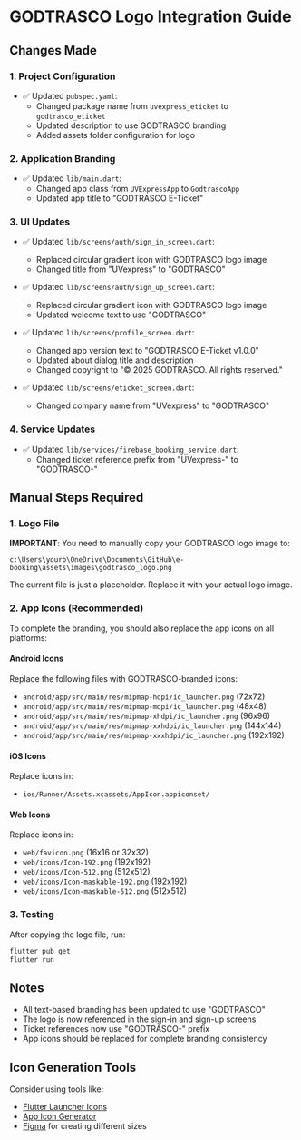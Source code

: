 # GODTRASCO Logo Integration Guide

## Changes Made

### 1. Project Configuration
- ✅ Updated `pubspec.yaml`:
  - Changed package name from `uvexpress_eticket` to `godtrasco_eticket`
  - Updated description to use GODTRASCO branding
  - Added assets folder configuration for logo
  
### 2. Application Branding
- ✅ Updated `lib/main.dart`:
  - Changed app class from `UVExpressApp` to `GodtrascoApp`
  - Updated app title to "GODTRASCO E-Ticket"

### 3. UI Updates
- ✅ Updated `lib/screens/auth/sign_in_screen.dart`:
  - Replaced circular gradient icon with GODTRASCO logo image
  - Changed title from "UVexpress" to "GODTRASCO"

- ✅ Updated `lib/screens/auth/sign_up_screen.dart`:
  - Replaced circular gradient icon with GODTRASCO logo image  
  - Updated welcome text to use "GODTRASCO"

- ✅ Updated `lib/screens/profile_screen.dart`:
  - Changed app version text to "GODTRASCO E-Ticket v1.0.0"
  - Updated about dialog title and description
  - Changed copyright to "© 2025 GODTRASCO. All rights reserved."

- ✅ Updated `lib/screens/eticket_screen.dart`:
  - Changed company name from "UVexpress" to "GODTRASCO"

### 4. Service Updates
- ✅ Updated `lib/services/firebase_booking_service.dart`:
  - Changed ticket reference prefix from "UVexpress-" to "GODTRASCO-"

## Manual Steps Required

### 1. Logo File
**IMPORTANT**: You need to manually copy your GODTRASCO logo image to:
```
c:\Users\yourb\OneDrive\Documents\GitHub\e-booking\assets\images\godtrasco_logo.png
```

The current file is just a placeholder. Replace it with your actual logo image.

### 2. App Icons (Recommended)
To complete the branding, you should also replace the app icons on all platforms:

#### Android Icons
Replace the following files with GODTRASCO-branded icons:
- `android/app/src/main/res/mipmap-hdpi/ic_launcher.png` (72x72)
- `android/app/src/main/res/mipmap-mdpi/ic_launcher.png` (48x48)
- `android/app/src/main/res/mipmap-xhdpi/ic_launcher.png` (96x96)
- `android/app/src/main/res/mipmap-xxhdpi/ic_launcher.png` (144x144)
- `android/app/src/main/res/mipmap-xxxhdpi/ic_launcher.png` (192x192)

#### iOS Icons
Replace icons in:
- `ios/Runner/Assets.xcassets/AppIcon.appiconset/`

#### Web Icons
Replace icons in:
- `web/favicon.png` (16x16 or 32x32)
- `web/icons/Icon-192.png` (192x192)
- `web/icons/Icon-512.png` (512x512)
- `web/icons/Icon-maskable-192.png` (192x192)
- `web/icons/Icon-maskable-512.png` (512x512)

### 3. Testing
After copying the logo file, run:
```bash
flutter pub get
flutter run
```

## Notes
- All text-based branding has been updated to use "GODTRASCO"
- The logo is now referenced in the sign-in and sign-up screens
- Ticket references now use "GODTRASCO-" prefix
- App icons should be replaced for complete branding consistency

## Icon Generation Tools
Consider using tools like:
- [Flutter Launcher Icons](https://pub.dev/packages/flutter_launcher_icons)
- [App Icon Generator](https://appicon.co/)
- [Figma](https://www.figma.com/) for creating different sizes
